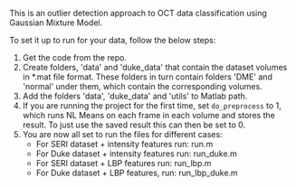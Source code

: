 This is an outlier detection approach to OCT data classification using Gaussian Mixture Model. 

To set it up to run for your data, follow the below steps:

1. Get the code from the repo.
2. Create folders, 'data' and 'duke_data' that contain the dataset volumes in *.mat file format. These folders in turn contain folders 'DME' and 'normal' under them, which contain the corresponding volumes.
3. Add the folders 'data', 'duke_data' and 'utils' to Matlab path.
4. If you are running the project for the first time, set `do_preprocess` to 1, which runs NL Means on each frame in each volume and stores the result. To just use the saved result this can then be set to 0.
5. You are now all set to run the files for different cases:
	* For SERI dataset + intensity features run: run.m
	* For Duke dataset + intensity features run: run_duke.m
	* For SERI dataset + LBP features run: run_lbp.m
	* For Duke dataset + LBP features, run: run_lbp_duke.m

